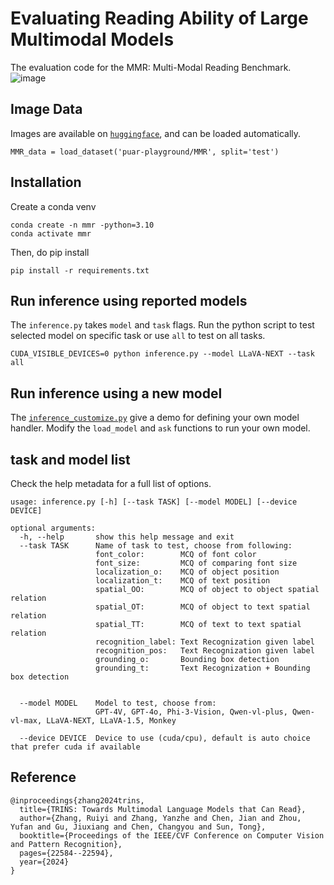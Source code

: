 # Evaluating Reading Ability of Large Multimodal Models
The evaluation code for the MMR: Multi-Modal Reading Benchmark.
![image](demo.png)

## Image Data 
Images are available on [`huggingface`](https://huggingface.co/datasets/puar-playground/MMR), and can be loaded automatically.
```
MMR_data = load_dataset('puar-playground/MMR', split='test')
```

## Installation
Create a conda venv
```
conda create -n mmr -python=3.10
conda activate mmr
```
Then, do pip install
```
pip install -r requirements.txt
```

## Run inference using reported models 
The `inference.py` takes `model` and `task` flags. Run the python script to test selected model on specific task or use `all` to test on all tasks.
```
CUDA_VISIBLE_DEVICES=0 python inference.py --model LLaVA-NEXT --task all
```

## Run inference using a new model
The [`inference_customize.py`](https://github.com/llavar/MMR_Bench/blob/main/inference_customize.py) give a demo for defining your own model handler. Modify the `load_model` and `ask` functions to run your own model.

## task and model list
Check the help metadata for a full list of options. 
```
usage: inference.py [-h] [--task TASK] [--model MODEL] [--device DEVICE]

optional arguments:
  -h, --help       show this help message and exit
  --task TASK      Name of task to test, choose from following:
                   font_color:        MCQ of font color
                   font_size:         MCQ of comparing font size
                   localization_o:    MCQ of object position
                   localization_t:    MCQ of text position
                   spatial_OO:        MCQ of object to object spatial relation
                   spatial_OT:        MCQ of object to text spatial relation
                   spatial_TT:        MCQ of text to text spatial relation
                   recognition_label: Text Recognization given label
                   recognition_pos:   Text Recognization given label
                   grounding_o:       Bounding box detection
                   grounding_t:       Text Recognization + Bounding box detection
                   
                   
  --model MODEL    Model to test, choose from:
                   GPT-4V, GPT-4o, Phi-3-Vision, Qwen-vl-plus, Qwen-vl-max, LLaVA-NEXT, LLaVA-1.5, Monkey
                   
  --device DEVICE  Device to use (cuda/cpu), default is auto choice that prefer cuda if available
```


## Reference
```
@inproceedings{zhang2024trins,
  title={TRINS: Towards Multimodal Language Models that Can Read},
  author={Zhang, Ruiyi and Zhang, Yanzhe and Chen, Jian and Zhou, Yufan and Gu, Jiuxiang and Chen, Changyou and Sun, Tong},
  booktitle={Proceedings of the IEEE/CVF Conference on Computer Vision and Pattern Recognition},
  pages={22584--22594},
  year={2024}
}
```
